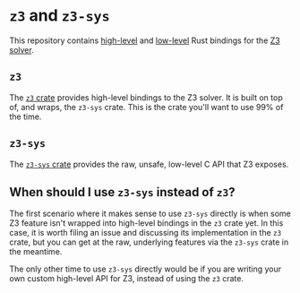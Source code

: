 # `z3` and `z3-sys`

This repository contains [high-level][z3] and [low-level][z3-sys] Rust bindings
for the [Z3 solver][upstream].

[upstream]: https://github.com/Z3Prover/z3
[z3]: https://github.com/prove-rs/z3.rs/tree/master/z3
[z3-sys]: https://github.com/prove-rs/z3.rs/tree/master/z3-sys

## `z3`

The [`z3` crate][z3] provides high-level bindings to the Z3 solver. It is built
on top of, and wraps, the `z3-sys` crate. This is the crate you'll want to use
99% of the time.

## `z3-sys`

The [`z3-sys` crate][z3-sys] provides the raw, unsafe, low-level C API that Z3
exposes.

## When should I use `z3-sys` instead of `z3`?

The first scenario where it makes sense to use `z3-sys` directly is when some Z3
feature isn't wrapped into high-level bindings in the `z3` crate yet. In this
case, it is worth filing an issue and discussing its implementation in the `z3`
crate, but you can get at the raw, underlying features via the `z3-sys` crate in
the meantime.

The only other time to use `z3-sys` directly would be if you are writing your
own custom high-level API for Z3, instead of using the `z3` crate.

